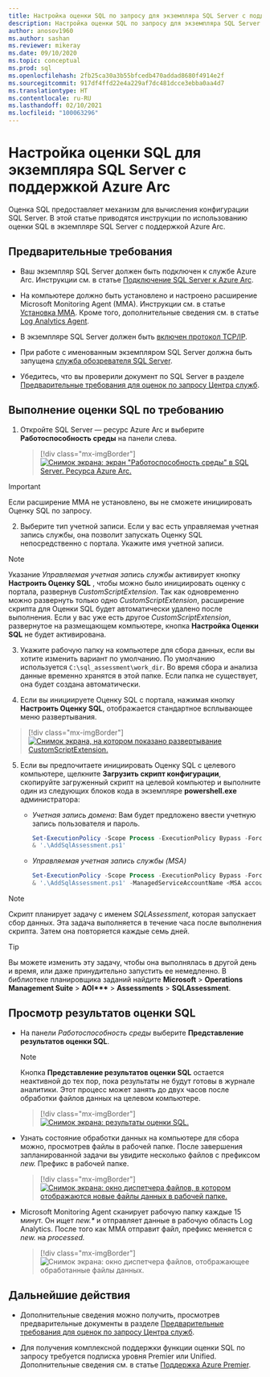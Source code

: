 ```yaml
---
title: Настройка оценки SQL по запросу для экземпляра SQL Server с поддержкой Azure Arc
description: Настройка оценки SQL по запросу для экземпляра SQL Server с поддержкой Azure Arc
author: anosov1960
ms.author: sashan
ms.reviewer: mikeray
ms.date: 09/10/2020
ms.topic: conceptual
ms.prod: sql
ms.openlocfilehash: 2fb25ca30a3b55bfcedb470addad8680f4914e2f
ms.sourcegitcommit: 917df4ffd22e4a229af7dc481dcce3ebba0aa4d7
ms.translationtype: HT
ms.contentlocale: ru-RU
ms.lasthandoff: 02/10/2021
ms.locfileid: "100063296"
---
```

# <a name="configure-sql-assessment-on-an-azure-arc-enabled-sql-server-instance"></a>Настройка оценки SQL для экземпляра SQL Server с поддержкой Azure Arc

Оценка SQL предоставляет механизм для вычисления конфигурации SQL Server. В этой статье приводятся инструкции по использованию оценки SQL в экземпляре SQL Server с поддержкой Azure Arc.

## <a name="prerequisites"></a>Предварительные требования

* Ваш экземпляр SQL Server должен быть подключен к службе Azure Arc. Инструкции см. в статье [Подключение SQL Server к Azure Arc](connect.md).

* На компьютере должно быть установлено и настроено расширение Microsoft Monitoring Agent (MMA). Инструкции см. в статье [Установка MMA](configure-advanced-data-security.md#install-microsoft-monitoring-agent-mma). Кроме того, дополнительные сведения см. в статье [Log Analytics Agent](/azure/azure-monitor/platform/log-analytics-agent).

* В экземпляре SQL Server должен быть [включен протокол TCP/IP](../../database-engine/configure-windows/enable-or-disable-a-server-network-protocol.md).

* При работе с именованным экземпляром SQL Server должна быть запущена [служба обозревателя SQL Server](../../tools/configuration-manager/sql-server-browser-service.md).

* Убедитесь, что вы проверили документ по SQL Server в разделе [Предварительные требования для оценок по запросу Центра служб](/services-hub/health/assessment-prereq-docs#on-demand-assessment-prerequisite-documents).

## <a name="run-on-demand-sql-assessment"></a>Выполнение оценки SQL по требованию

1. Откройте SQL Server — ресурс Azure Arc и выберите **Работоспособность среды** на панели слева.

   > [!div class="mx-imgBorder"]
   > [ ![Снимок экрана: экран "Работоспособность среды" в SQL Server. Ресурса Azure Arc.](media/assess/sql-assessment-heading-sql-server-arc.png) ](media/assess/sql-assessment-heading-sql-server-arc.png#lightbox)

> [!IMPORTANT]
> Если расширение MMA не установлено, вы не сможете инициировать Оценку SQL по запросу.

2. Выберите тип учетной записи. Если у вас есть управляемая учетная запись службы, она позволит запускать Оценку SQL непосредственно с портала. Укажите имя учетной записи.

> [!NOTE]
> Указание *Управляемая учетная запись службы* активирует кнопку **Настроить Оценку SQL** , чтобы можно было инициировать оценку с портала, развернув *CustomScriptExtension*. Так как одновременно можно развернуть только одно *CustomScriptExtension*, расширение скрипта для Оценки SQL будет автоматически удалено после выполнения. Если у вас уже есть другое *CustomScriptExtension*, развернутое на размещающем компьютере, кнопка **Настройка Оценки SQL** не будет активирована.

3. Укажите рабочую папку на компьютере для сбора данных, если вы хотите изменить вариант по умолчанию. По умолчанию используется `C:\sql_assessment\work_dir`. Во время сбора и анализа данные временно хранятся в этой папке. Если папка не существует, она будет создана автоматически.

4. Если вы инициируете Оценку SQL с портала, нажимая кнопку **Настроить Оценку SQL**, отображается стандартное всплывающее меню развертывания.

> [!div class="mx-imgBorder"]
   > [ ![Снимок экрана, на котором показано развертывание CustomScriptExtension.](media/assess/sql-assessment-custom-script-deployment.png) ](media/assess/sql-assessment-custom-script-deployment.png#lightbox)

5. Если вы предпочитаете инициировать Оценку SQL с целевого компьютере, щелкните **Загрузить скрипт конфигурации**, скопируйте загруженный скрипт на целевой компьютер и выполните один из следующих блоков кода в экземпляре **powershell.exe** администратора:

   * _Учетная запись домена_:  Вам будет предложено ввести учетную запись пользователя и пароль.

      ```powershell
      Set-ExecutionPolicy -Scope Process -ExecutionPolicy Bypass -Force
      & '.\AddSqlAssessment.ps1'
      ```

   * _Управляемая учетная запись службы (MSA)_

      ```powershell
      Set-ExecutionPolicy -Scope Process -ExecutionPolicy Bypass -Force
      & '.\AddSqlAssessment.ps1' -ManagedServiceAccountName <MSA account name>
      ```

> [!NOTE]
> Скрипт планирует задачу с именем *SQLAssessment*, которая запускает сбор данных. Эта задача выполняется в течение часа после выполнения скрипта. Затем она повторяется каждые семь дней.

> [!TIP]
> Вы можете изменить эту задачу, чтобы она выполнялась в другой день и время, или даже принудительно запустить ее немедленно. В библиотеке планировщика заданий найдите **Microsoft** > **Operations Management Suite** > **AOI\*\*\***  > **Assessments** > **SQLAssessment**.

## <a name="view-sql-assessment-results"></a>Просмотр результатов оценки SQL

* На панели _Работоспособность среды_ выберите **Представление результатов оценки SQL**.

   > [!NOTE]
   > Кнопка **Представление результатов оценки SQL** остается неактивной до тех пор, пока результаты не будут готовы в журнале аналитики. Этот процесс может занять до двух часов после обработки файлов данных на целевом компьютере.

   > [!div class="mx-imgBorder"]
   > [ ![Снимок экрана: результаты оценки SQL.](media/assess/sql-assessment-results.png) ](media/assess/sql-assessment-results.png#lightbox)

* Узнать состояние обработки данных на компьютере для сбора можно, просмотрев файлы в рабочей папке. После завершения запланированной задачи вы увидите несколько файлов с префиксом _new._ Префикс в рабочей папке.

   > [!div class="mx-imgBorder"]
   > [ ![Снимок экрана: окно диспетчера файлов, в котором отображаются новые файлы данных в рабочей папке.](media/assess/sql-assessment-data-files-ready.png) ](media/assess/sql-assessment-data-files-ready.png#lightbox)

* Microsoft Monitoring Agent сканирует рабочую папку каждые 15 минут. Он ищет _new.*_ и отправляет данные в рабочую область Log Analytics. После того как MMA отправит файл, префикс меняется с _new._ на _processed._

   > [!div class="mx-imgBorder"]
   > ![Снимок экрана: окно диспетчера файлов, отображающее обработанные файлы данных.](media/assess/sql-assessment-data-files-processed.png)

## <a name="next-steps"></a>Дальнейшие действия

* Дополнительные сведения можно получить, просмотрев предварительные документы в разделе [Предварительные требования для оценок по запросу Центра служб](/services-hub/health/assessment-prereq-docs#on-demand-assessment-prerequisite-documents).

* Для получения комплексной поддержки функции оценки SQL по запросу требуется подписка уровня Premier или Unified. Дополнительные сведения см. в статье [Поддержка Azure Premier](https://azure.microsoft.com/support/plans/premier).

